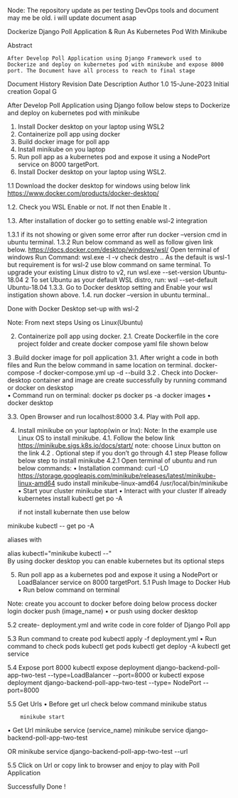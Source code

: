 Node: The repository update as per testing DevOps tools and document may me be old. i will update document asap

Dockerize Django Poll Application & Run As Kubernetes Pod With Minikube

Abstract

	After Develop Poll Application using Django Framework used to Dockerize and deploy on kubernetes pod with minikube and expose 8000 port. The Document have all process to reach to final stage

Document History
Revision	Date	Description	Author
1.0	15-June-2023	Initial creation	Gopal G
			
			
After Develop Poll Application using Django follow below steps to Dockerize and deploy on kubernetes pod with minikube
1.	Install Docker desktop on your laptop using WSL2
2.	Containerize poll app using docker
3.	Build docker image for poll app
4.	Install minikube on you laptop
5.	Run poll app as a kubernetes pod and expose it using a NodePort service on 8000 targetPort.
1.	Install Docker desktop on your laptop using WSL2.

1.1 Download the docker desktop for windows using below link
https://www.docker.com/products/docker-desktop/ 

1.2.	Check you WSL Enable or not. If not then Enable It .

1.3.	After installation of docker go to setting enable wsl-2 integration

1.3.1 if its not showing or given some error after run docker –version cmd in ubuntu terminal.
1.3.2 Run below command as well as follow given link below.
	https://docs.docker.com/desktop/windows/wsl/
	Open terminal of windows Run Command:
wsl.exe -l -v
														check  destro ..
As the default is wsl-1 but requirement is for wsl-2 use blow command on same terminal.
To upgrade your existing Linux distro to v2, run 
wsl.exe --set-version Ubuntu-18.04 2
To set Ubuntu as your default WSL distro, run:
wsl --set-default Ubuntu-18.04
	1.3.3. Go to Docker desktop setting and Enable your wsl instigation shown above.
	1.4. run docker –version in ubuntu terminal..

Done with Docker Desktop set-up with wsl-2



Note: From next steps Using os Linux(Ubuntu)







2. Containerize poll app using docker.
2.1. Create Dockerfile in the core project folder and create docker compose yaml file shown below

3 .Build docker image for poll application
 3.1. After wright a code in both files and Run the below command in same location on terminal.
	docker-compose -f docker-compose.yml up -d --build
3.2 . Check into Docker-desktop container and image are create successfully by running command or  docker on  deskstop	
•	Command run on terminal:
	      docker ps 
     docker ps -a 
     docker images
•	docker desktop

3.3. Open Browser and run localhost:8000 
3.4. Play with Poll app.

4. Install minikube on your laptop(win or lnx):
Note: In the example use Linux OS to install minikube.
4.1. Follow the below link 
	https://minikube.sigs.k8s.io/docs/start/
	note: choose Linux button on the link
4.2 . Optional step if you don’t go through 4.1 step Please follow below step to install minikube 
      4.2.1 Open terminal of ubuntu and run below commands:
•	Installation command:
	curl -LO https://storage.googleapis.com/minikube/releases/latest/minikube-linux-amd64
              sudo install minikube-linux-amd64 /usr/local/bin/minikube 
•	Start your cluster
minikube start
•	Interact with your cluster
    If already kubernetes install
kubectl get po -A

    if not install kubernate then use below

minikube kubectl -- get po -A

   aliases with 

alias kubectl="minikube kubectl --"      
By using docker desktop you can enable kubernetes but its optional steps 

5.	Run poll app as a kubernetes pod and expose it using a NodePort  or  LoadBalancer service on 8000 targetPort.
5.1 Push Image to Docker Hub
•	Run below command on terminal

Note: create you account to docker before doing below process
docker login
docker push (image_name)
•	or push using docker desktop

5.2 create- deployment.yml and write code in core folder of Django Poll app

5.3 Run command to create pod
kubectl apply -f deployment.yml
•	Run command to check pods
		kubectl get pods
		kubectl get deploy -A
		kubectl get service




5.4	Expose port 8000
kubectl expose deployment django-backend-poll-app-two-test --type=LoadBalancer --port=8000
or
kubectl expose deployment django-backend-poll-app-two-test --type= NodePort  --port=8000

5.5 Get Urls
•	Before  get url check below command
                     minikube status
		
		minikube start	


•	Get Url
		minikube service (service_name)
minikube service django-backend-poll-app-two-test


OR
minikube service django-backend-poll-app-two-test --url

5.5 Click on Url or copy link to browser and enjoy to play with Poll Application


Successfully Done !










	





















 
